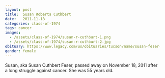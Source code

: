 ```yaml
---
layout: post
title:  Susan Roberta Cuthbert
date:   2011-11-18
categories: class-of-1974
tags: cancer
images:
  - /assets/class-of-1974/susan-r-cuthburt-1.png
  - /assets/class-of-1974/susan-r-cuthburt-2.jpg
obituary: https://www.legacy.com/us/obituaries/tucson/name/susan-feser-obituary?pid=154868918
gender: female
---
```

Susan, aka Susan Cuthbert Feser, passed away on November 18, 2011 after a long struggle against cancer. She was 55 years old.
